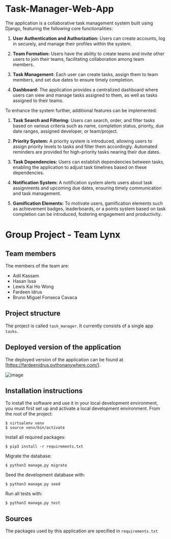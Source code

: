 # Task-Manager-Web-App

The application is a collaborative task management system built using Django, featuring the following core functionalities:

1. **User Authentication and Authorization:** Users can create accounts, log in securely, and manage their profiles within the system.

2. **Team Formation:** Users have the ability to create teams and invite other users to join their teams, facilitating collaboration among team members.

3. **Task Management:** Each user can create tasks, assign them to team members, and set due dates to ensure timely completion.

4. **Dashboard:** The application provides a centralized dashboard where users can view and manage tasks assigned to them, as well as tasks assigned to their teams.

To enhance the system further, additional features can be implemented:

1. **Task Search and Filtering:** Users can search, order, and filter tasks based on various criteria such as name, completion status, priority, due date ranges, assigned developer, or team/project.

2. **Priority System:** A priority system is introduced, allowing users to assign priority levels to tasks and filter them accordingly. Automated reminders are provided for high-priority tasks nearing their due dates.

3. **Task Dependencies:** Users can establish dependencies between tasks, enabling the application to adjust task timelines based on these dependencies.

4. **Notification System:** A notification system alerts users about task assignments and upcoming due dates, ensuring timely communication and task management.

5. **Gamification Elements:** To motivate users, gamification elements such as achievement badges, leaderboards, or a points system based on task completion can be introduced, fostering engagement and productivity.




# Group Project - Team Lynx

## Team members
The members of the team are:
- Adil Kassam
- Hasan Issa
- Lewis Kai Ho Wong
- Fardeen Idrus
- Bruno Miguel Fonseca Cavaca

## Project structure
The project is called `task_manager`.  It currently consists of a single app `tasks`.

## Deployed version of the application
The deployed version of the application can be found at [https://fardeenidrus.pythonanywhere.com/].

![image](https://github.com/Adil-Kassam/Task-Manager-Web-App/assets/76568714/d460df82-982e-4670-8c48-3cbe2968f28d)


## Installation instructions
To install the software and use it in your local development environment, you must first set up and activate a local development environment.  From the root of the project:

```
$ virtualenv venv
$ source venv/bin/activate
```

Install all required packages:

```
$ pip3 install -r requirements.txt
```

Migrate the database:

```
$ python3 manage.py migrate
```

Seed the development database with:

```
$ python3 manage.py seed
```

Run all tests with:
```
$ python3 manage.py test
```



## Sources
The packages used by this application are specified in `requirements.txt`




